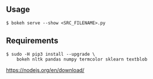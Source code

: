 ## Usage
```
$ bokeh serve --show <SRC_FILENAME>.py
```

## Requirements
```
$ sudo -H pip3 install --upgrade \
    bokeh nltk pandas numpy termcolor sklearn textblob
```

https://nodejs.org/en/download/

